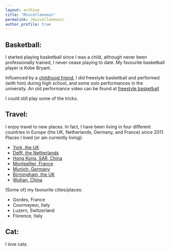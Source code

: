 ```yaml
---
layout: archive
title: "Miscellaneous"
permalink: /miscellaneous/
author_profile: true
---
```

## Basketball:
I started playing basketball since I was a child, although never been professionally trained, I never cease playing to date. My favourite basketball player is Kobe Bryant.

Influenced by a [childhood friend](https://mydramalist.com/people/74791-xu-zi-lai), I did freestyle basketball and performed (with him) during high school, and some solo performances in the university. An old performance video can be found at [freestyle basketball](https://youtu.be/91QNBn9gjJg)

I could still play some of the tricks.

## Travel:
I enjoy travel to new places. In fact, I have been living in four different countries in Europe (the UK, Netherlands, Germany, and France) since 2011. Places I lived (or am currently living):
* [York, the UK](https://www.visityork.org/visitor-information)
* [Delft, the Netherlands](https://www.delft.com/tourist-information-vvv-delft)
* [Hong Kong, SAR, China](https://www.discoverhongkong.com/uk/index.html)
* [Montpellier, France](https://www.montpellier-france.com/)
* [Munich, Germany](https://www.munich.travel/en)
* [Birmingham, the UK](https://visitbirmingham.com/)
* [Wuhan, China](https://en.wikipedia.org/wiki/Wuhan)

(Some of) my favourite cities/places:
* Gordes, France
* Courmayeur, Italy
* Luzern, Switzerland
* Florence, Italy

## Cat:
I love cats. 

